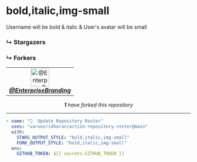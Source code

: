 # bold,italic,img-small
Username will be bold & italic & User's avatar will be small

### ↳ Stargazers

<!-- REPOSITORY_STARS:START -->

<!-- REPOSITORY_STARS:END -->

### ↳ Forkers

<!-- REPOSITORY_FORKS:START -->
<table><tbody><tr><td align="center"><a href="https://github.com/EnterpriseBranding" rel="nofollow"><img src="https://avatars3.githubusercontent.com/u/6123260?v=4" alt="@EnterpriseBranding" style="max-width:100%;" width="50px;"><br/><b><i>@EnterpriseBranding</i></b></a> </td></tr></tbody></table><p align="center"><i><b>1</b> have forked this repository</i></p>
<!-- REPOSITORY_FORKS:END -->

---

```yml
- name: "🐔  Update Repository Roster"
  uses: "varunsridharan/action-repository-roster@main"
  with:
    STARS_OUTPUT_STYLE: "bold,italic,img-small"
    FORK_OUTPUT_STYLE: "bold,italic,img-small"
  env:
    GITHUB_TOKEN: ${{ secrets.GITHUB_TOKEN }}
```